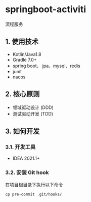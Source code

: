# springboot-activiti
流程服务

## 1. 使用技术

* Kotlin/Java1.8
* Gradle 7.0+
* spring boot、 jpa、mysql、redis
* junit
* nacos

## 2. 核心原则

* 领域驱动设计 (DDD)
* 测试驱动开发 (TDD)

## 3. 如何开发

### 3.1. 开发工具

* IDEA 2021.1+

### 3.2. 安装 Git hook

在项目根目录下执行以下命令

```shell
cp pre-commit .git/hooks/
```
